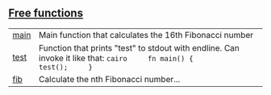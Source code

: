 
## [Free functions](./hello_world-free_functions.md)

| | |
|:---|:---|
| [main](./hello_world-main.md) | Main function that calculates the 16th Fibonacci number |
| [test](./hello_world-test.md) | Function that prints "test" to stdout with endline. Can invoke it like that: ```cairo     fn main() {         test();     } ``` |
| [fib](./hello_world-fib.md) | Calculate the nth Fibonacci number... |
